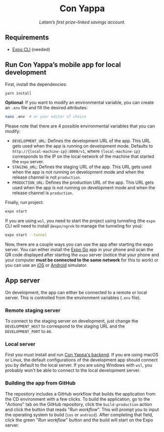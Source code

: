 <h1 align="center">Con Yappa</h1>

<p align="center">
  <em>Latam’s first prize-linked savings account.</em>
</p>

## Requirements

- [Expo CLI](https://docs.expo.io/workflow/expo-cli/) (needed)

## Run Con Yappa’s mobile app for local development

First, install the dependencies:

```sh
yarn install
```

**Optional**: If you want to modify an environmental variable, you can create an `.env` file and fill the desired attributes:

```sh
nano .env  # or your editor of choice
```

Please note that there are 4 possible environmental variables that you can modify:

- `DEVELOPMENT_URL`: Defines the development URL of the app. This URL gets used when the app is running on development mode. Defaults to `http://{local-machine-ip}:8000/v1`, where `{local-machine-ip}` corresponds to the IP on the local network of the machine that started the `expo` server.
- `STAGING_URL`: Defines the staging URL of the app. This URL gets used when the app is not running on development mode and when the release channel is not `production`.
- `PRODUCTION_URL`: Defines the production URL of the app. This URL gets used when the app is not running on development mode and when the release channel is `production`.

Finally, run project:

```sh
expo start
```

If you are using `wsl`, you need to start the project using tunneling (the `expo` CLI will need to install `@expo/ngrok` to manage the tunneling for you):

```sh
expo start --tunnel
```

Now, there are a couple ways you can use the app after starting the expo server. You can either install the [Expo Go](https://expo.io/client) app in your phone and scan the QR code displayed after starting the `expo` server (notice that your phone and your computer **must be connected to the same network** for this to work) or you can use an [iOS](https://docs.expo.io/workflow/ios-simulator/) or [Android](https://docs.expo.io/workflow/android-studio-emulator/) simulator.

## App server

On development, the app can either be connected to a remote or local server. This is controlled from the environment variables (`.env` file).

### Remote staging server

To connect to the staging server on development, just change the `DEVELOPMENT_HOST` to correspond to the staging URL and the `DEVELOPMENT_PORT` to `80`.

### Local server

First you must install and run [Con Yappa's backend](https://github.com/conyappa/backend). If you are using macOS or Linux, the default configurations of the development app should connect you by default to the local server. If you are using Windows with `wsl`, you probably won't be able to connect to the local development server.

### Building the app from GitHub

The repository includes a GitHub workflow that builds the application from the CD environment with a few clicks. To build the application, go to the "_Actions_" tab on the GitHub repository, click the `build-production` action and click the button that reads "_Run workflow_". This will prompt you to input the operating system to build (`ios` or `android`). After completing that field, click the green "_Run workflow_" button and the build will start on the Expo server.
